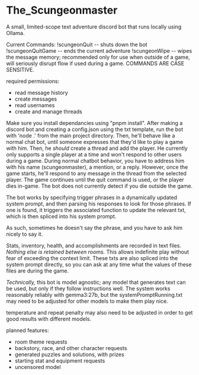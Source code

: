 # The_Scungeonmaster
A small, limited-scope text adventure discord bot that runs locally using Ollama.

Current Commands:
!scungeonQuit -- shuts down the bot
!scungeonQuitGame -- ends the current adventure
!scungeonWipe -- wipes the message memory; recommended only for use when outside of a game, will seriously disrupt flow if used during a game.
COMMANDS ARE CASE SENSITIVE.

required permissions:
- read message history
- create messages
- read usernames
- create and manage threads

Make sure you install dependancies using "pnpm install".
After making a discord bot and creating a config.json using the txt template, run the bot with 'node .' from the main project directory.
Then, he'll behave like a normal chat bot, until someone expresses that they'd like to play a game with him. Then, he _should_ create a thread and add the player.
He currently only supports a single player at a time and won't respond to other users during a game.
During normal chatbot behavior, you have to address him with his name (scungeonmaster), a mention, or a reply. However, once the game starts, he'll respond to any message in the thread from the selected player.
The game continues until the quit command is used, or the player dies in-game. The bot does not currently detect if you die outside the game.

The bot works by specifying trigger phrases in a dynamically updated system prompt, and then parsing his responses to look for those phrases. If one is found, it triggers the associated function to update the relevant txt, which is then spliced into his system prompt.

As such, sometimes he doesn't say the phrase, and you have to ask him nicely to say it.

Stats, inventory, health, and accomplishments are recorded in text files. _Nothing else is retained between rooms._ This allows indefinite play without fear of exceeding the context limit. These txts are also spliced into the system prompt directly, so you can ask at any time what the values of these files are during the game.

_Technically,_ this bot is model agnostic; any model that generates text can be used, but only if they follow instructions well. The system works reasonably reliably with gemma3:27b, but the systemPromptRunning.txt may need to be adjusted for other models to make them play nice.

temperature and repeat penalty may also need to be adjusted in order to get good results with different models.

planned features:
- room theme requests
- backstory, race, and other character requests
- generated puzzles and solutions, with prizes
- starting stat and equipment requests
- uncensored model
